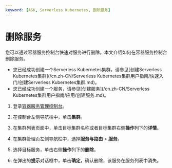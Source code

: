 ```yaml
---
keyword: [ASK, Serverless Kubernetes, 删除服务]
---
```


# 删除服务

您可以通过容器服务控制台快速对服务进行删除。本文介绍如何在容器服务控制台删除服务。

-   您已经成功创建一个Serverless Kubernetes集群，请参见[创建Serverless Kubernetes集群](/cn.zh-CN/Serverless Kubernetes集群用户指南/快速入门/创建Serverless Kubernetes集群.md)。
-   您已经成功创建一个服务，请参见[创建服务](/cn.zh-CN/Serverless Kubernetes集群用户指南/应用/创建服务.md)。

1.  登录[容器服务管理控制台](https://cs.console.aliyun.com)。

2.  在控制台左侧导航栏中，单击**集群**。

3.  在集群列表页面中，单击目标集群名称或者目标集群右侧**操作**列下的**详情**。

4.  在集群管理页左侧导航栏中，选择**服务与路由** \> **服务**。

5.  选择目标服务，单击右侧**操作**列下的**删除**。

6.  在弹出的**提示**对话框中，单击**确定**，确认删除，该服务在服务列表中消失。


